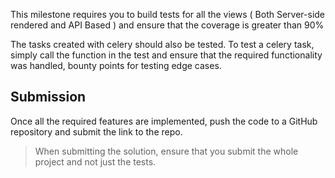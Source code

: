 This milestone requires you to build tests for all the views ( Both Server-side rendered and API Based ) and ensure that the coverage is greater than 90%

The tasks created with celery should also be tested. To test a celery task, simply call the function in the test and ensure that the required functionality was handled, bounty points for testing edge cases.
## Submission

Once all the required features are implemented, push the code to a GitHub repository and submit the link to the repo.

> When submitting the solution, ensure that you submit the whole project and not just the tests.
